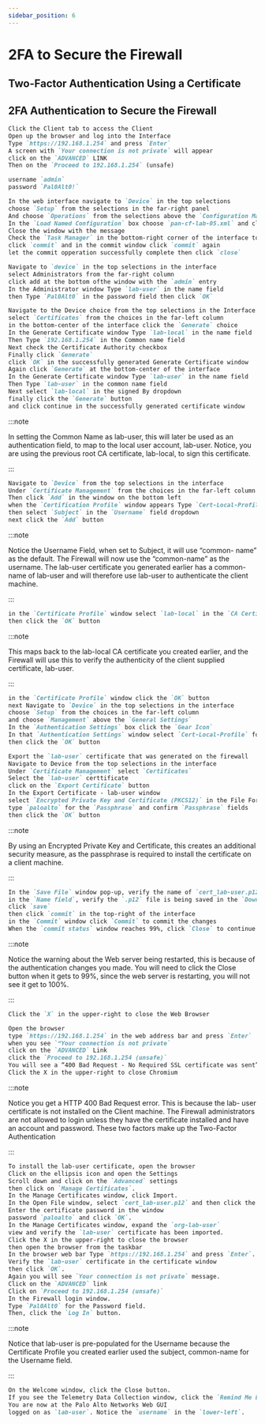 ```yaml
---
sidebar_position: 6
---
```


# 2FA to Secure the Firewall

## Two-Factor Authentication Using a Certificate
## 2FA Authentication to Secure the Firewall


```md title="Load Lab Configuration"
Click the Client tab to access the Client
Open up the browser and log into the Interface
Type `https://192.168.1.254` and press `Enter`
A screen with `Your connection is not private` will appear
click on the `ADVANCED` LINK
Then on the `Proceed to 192.168.1.254` (unsafe)
```

```md title="Log into the Firewall Interface"
username `admin`
password `Pal0Alt0!`
```

```md
In the web interface navigate to `Device` in the top selections
choose `Setup` from the selections in the far-right panel
And choose `Operations` from the selections above the `Configuration Management`
In the `Load Named Configuration` box choose `pan-cf-lab-05.xml` and click `OK`
Close the window with the message
Check the `Task Manager` in the bottom-right corner of the interface to verify the load
click `commit` and in the commit window click `commit` again 
let the commit opperation successfully complete then click `close`
```

```md title="Create Loacal User Account"
Navigate to `device` in the top selections in the interface
select Administrators from the far-right column
click add at the bottom ofthe window with the `admin` entry
In the Administrator window Type `lab-user` in the name field
then Type `Pal0Alt0` in the password field then click `OK`
```

```md title="Generate the Certificate"
Navigate to the Device choice from the top selections in the Interface
select `Certificates` from the choices in the far-left column
in the bottom-center of the interface click the `Generate` choice
In the Generate Certificate window Type `lab-local` in the name field
Then Type `192.168.1.254` in the Common name field
Next check the Certificate Authority checkbox
Finally click `Generate`
click `OK` in the successfully generated Generate Certificate window
Again click `Generate` at the bottom-center of the interface
In the Generate Certificate window Type `lab-user` in the name field
Then Type `lab-user` in the common name field 
Next select `lab-local` in the signed By dropdown
finally click the `Generate` button
and click continue in the successfully generated certificate window
```

:::note

In setting the Common Name as lab-user, this will later be used as an authentication field, to map to the local user account, lab-user. Notice, you are using the previous root CA certificate, lab-local, to sign this certificate.

:::

```md title="Create a Certificate Profile"
Navigate to `Device` from the top selections in the interface
Under `Certificate Management` from the choices in the far-left column choose `Certificate profile` 
Then click `Add` in the window on the bottom left
when the `Certification Profile` window appears Type `Cert-Local-Profile` in the name field
then select `Subject` in the `Username` field dropdown
next click the `Add` button
```

:::note

Notice the Username Field, when set to Subject, it will use “common- name” as the default. The Firewall will now use the “common-name” as the username. The lab-user certificate you generated earlier has a common-name of lab-user and will therefore use lab-user to authenticate the client machine.

:::

```md
in the `Certificate Profile` window select `lab-local` in the `CA Certificate` dropdown
then click the `OK` button
```

:::note

This maps back to the lab-local CA certificate you created earlier, and the Firewall will use this to verify the authenticity of the client supplied certificate, lab-user.

:::

```md
in the `Certificate Profile` window click the `OK` button
next Navigate to `Device` in the top selections in the interface
choose `Setup` from the choices in the far-left column
and choose `Management` above the `General Settings`
In the `Authentication Settings` box click the `Gear Icon`
In that `Authentication Settings` window select `Cert-Local-Profile` for the `Certification Profile` Dropdown
then click the `OK` button
```

```md title="Export Certificate && Commit"
Export the `lab-user` certificate that was generated on the firewall
Navigate to Device from the top selections in the interface
Under `Certificate Management` select `Certificates`
Select the `lab-user` certtificate
click on the `Export Certificate` button
In the Export Certificate - lab-user window
select `Encrypted Private Key and Certificate (PKCS12)` in the File Format dropdown
type `paloalto` for the `Passphrase` and confirm `Passphrase` fields
then click the `OK` button
```

:::note 

By using an Encrypted Private Key and Certificate, this creates an additional security measure, as the passphrase is required to install the certificate on a client machine.

:::

```md
In the `Save File` window pop-up, verify the name of `cert_lab-user.p12` is correct
in the `Name field`, verify the `.p12` file is being saved in the `Downloads` folder
click `save`
then click `commit` in the top-right of the interface
in the `Commit` window click `Commit` to commit the changes
When the `commit status` window reaches 99%, click `Close` to continue.
```

:::note

Notice the warning about the Web server being restarted, this is because of the authentication changes you made. You will need to click the Close button when it gets to 99%, since the web server is restarting, you will not see it get to 100%.

:::

```md
Click the `X` in the upper-right to close the Web Browser
```

```md title="Test Connectivity and Import Certificate on the Client"
Open the browser 
type `https://192.168.1.254` in the web address bar and press `Enter`
when you see `“Your connection is not private` 
click on the `ADVANCED` Link
click the `Proceed to 192.168.1.254 (unsafe)`
You will see a “400 Bad Request - No Required SSL certificate was sent” message.
Click the X in the upper-right to close Chromium
```

:::note

Notice you get a HTTP 400 Bad Request error. This is because the lab- user certificate is not installed on the Client machine. The Firewall administrators are not allowed to login unless they have the certificate installed and have an account and password. These two factors make up the Two-Factor Authentication

:::

```md
To install the lab-user certificate, open the browser
Click on the ellipsis icon and open the Settings 
Scroll down and click on the `Advanced` settings
then click on `Manage Certificates`.
In the Manage Certificates window, click Import.
In the Open File window, select `cert_lab-user.p12` and then click the `Open` button.
Enter the certificate password in the window 
password `paloalto` and click `OK`.
In the Manage Certificates window, expand the `org-lab-user` 
view and verify the `lab-user` certificate has been imported.
Click the X in the upper-right to close the browser
then open the browser from the taskbar
In the browser web bar Type `https://192.168.1.254` and press `Enter`.
Verify the `lab-user` certificate in the certificate window
then click `OK`.
Again you will see `Your connection is not private` message. 
Click on the `ADVANCED` link
Click on `Proceed to 192.168.1.254 (unsafe)`
In the Firewall login window.
Type `Pal0Alt0` for the Password field. 
Then, click the `Log In` button.
```

:::note

Notice that lab-user is pre-populated for the Username because the Certificate Profile you created earlier used the subject, common-name for the Username field.

:::

```md
On the Welcome window, click the Close button.
If you see the Telemetry Data Collection window, click the `Remind Me Later` button.
You are now at the Palo Alto Networks Web GUI
logged on as `lab-user`. Notice the `username` in the `lower-left`.
